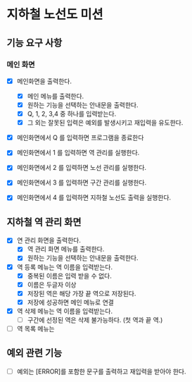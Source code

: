 # 지하철 노선도 미션

## 기능 요구 사항

### 메인 화면

- [x] 메인화면을 출력한다.
  - [x] 메인 메뉴를 출력한다.
  - [x] 원하는 기능을 선택하는 안내문을 출력한다.
  - [x] Q, 1, 2, 3,4 중 하나를 입력받는다.
  - [x] 그 외는 잘못된 입력은 예외를 발생시키고 재입력을 유도한다.
- [x] 메인화면에서 Q 를 입력하면 프로그램을 종료한다
- [x] 메인화면에서 1 를 입력하면 역 관리를 실행한다.
- [x] 메인화면에서 2 를 입력하면 노선 관리를 실행한다.
- [x] 메인화면에서 3 를 입력하면 구간 관리를 실행한다.
- [x] 메인화면에서 4 를 입력하면 지하철 노선도 출력을 실행한다.



## 지하철 역 관리 화면

- [x] 연 관리 화면을 출력한다.
  - [x] 역 관리 화면 메뉴를 출력한다.
  - [x] 원하는 기능을 선택하는 안내문을 출력한다.
- [x] 역 등록 메뉴는 역 이름을 입력받는다.
  - [x] 중복된 이름은 입력 받을 수 없다.
  - [x] 이름은 두글자 이상
  - [x] 저장된 역은 해당 가장 끝 역으로 저장된다.
  - [x] 저장에 성공하면 메인 메뉴로 연결
- [x] 역 삭제 메뉴는 역 이름을 입력받는다.
  - [ ] 구간에 선정된 역은 삭제 불가능하다. (첫 역과 끝 역.)
- [ ] 역 목록 메뉴는 

## 예외 관련 기능

- [ ] 예외는 [ERROR]를 포함한 문구를 출력하고 재입력을 받아야 한다.